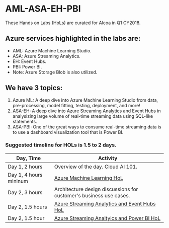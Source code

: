 # AML-ASA-EH-PBI
These Hands on Labs (HoLs) are curated for Alcoa in Q1 CY2018.

## Azure services highlighted in the labs are:
* AML: Azure Machine Learning Studio. 
* ASA: Azure Streaming Analytics.
* EH:  Event Hubs.
* PBI: Power BI.
* Note: Azure Storage Blob is also utilized.

## We have 3 topics:
1. Azure ML: A deep dive into Azure Machine Learning Studio from data, pre-processing, model fitting, testing, deployment, and more!
2. ASA-EH: A deep dive into Azure Streaming Analytics and Event Hubs in analysizing large volume of real-time streaming data using SQL-like statements.
3. ASA-PBI: One of the great ways to consume real-time streaming data is to use a dashboard visualization tool that is Power BI. 


### **Suggested timeline for HOLs is 1.5 to 2 days.**

| Day, Time       | Activity |
| ---        | ---      |
| Day 1, 2 hours    | Overview of the day. Cloud AI 101. |
| Day 1, 4 hours mininum   | [Azure Machine Learning HoL](https://github.com/kayapperson/AzureMLHoL) |
| Day 2, 3 hours    | Architecture design discussions for customer's business use cases.
| Day 2, 1.5 hours  | [Azure Streaming Analytics and Event Hubs HoL](https://github.com/kayapperson/AML-ASA-EH-PBI/tree/master/ASA-EH-Blob)
| Day 2, 1.5 hour   | [Azure Streaming Analtyics and Power BI HoL](https://github.com/kayapperson/AML-ASA-EH-PBI/tree/master/ASA-PBI) |


